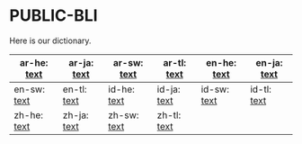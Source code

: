 # PUBLIC-BLI

Here is our dictionary.

| ar-he: [text](https://github.com/xuyuemei/PUBLIC-BLI/blob/main/dictionary/ar-he.txt) | ar-ja: [text](https://github.com/xuyuemei/PUBLIC-BLI/blob/main/dictionary/ar-ja.txt) | ar-sw: [text](https://github.com/xuyuemei/PUBLIC-BLI/blob/main/dictionary/ar-sw.txt) | ar-tl: [text](https://github.com/xuyuemei/PUBLIC-BLI/blob/main/dictionary/ar-tl.txt) | en-he: [text](https://github.com/xuyuemei/PUBLIC-BLI/blob/main/dictionary/en-he.txt) | en-ja: [text](https://github.com/xuyuemei/PUBLIC-BLI/blob/main/dictionary/en-ja.txt) |
|------------------------------------------------------------------------------------------------|---------------------------------------------------------------------------------------------------|-------------------------------------------------------------------------------------------------|-----------------------------------------------------------------------------------------------|------------------------------------------------------------------------------------------------|---------------------------------------------------------------------------------------------------|
| en-sw: [text](https://github.com/xuyuemei/PUBLIC-BLI/blob/main/dictionary/en-sw.txt) | en-tl: [text](https://github.com/xuyuemei/PUBLIC-BLI/blob/main/dictionary/en-tl.txt) | id-he: [text](https://github.com/xuyuemei/PUBLIC-BLI/blob/main/dictionary/id-he.txt) | id-ja: [text](https://github.com/xuyuemei/PUBLIC-BLI/blob/main/dictionary/id-ja.txt) | id-sw: [text](https://github.com/xuyuemei/PUBLIC-BLI/blob/main/dictionary/id-sw.txt) | id-tl: [text](https://github.com/xuyuemei/PUBLIC-BLI/blob/main/dictionary/id-tl.txt) |
| zh-he: [text](https://github.com/xuyuemei/PUBLIC-BLI/blob/main/dictionary/zh-he.txt) | zh-ja: [text](https://github.com/xuyuemei/PUBLIC-BLI/blob/main/dictionary/zh-ja.txt) | zh-sw: [text](https://github.com/xuyuemei/PUBLIC-BLI/blob/main/dictionary/zh-sw.txt) | zh-tl: [text](https://github.com/xuyuemei/PUBLIC-BLI/blob/main/dictionary/zh-tl.txt) | | |


